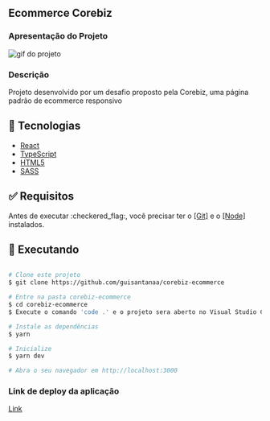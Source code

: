 <h2>Ecommerce Corebiz</h2>

<h3>Apresentação do Projeto</h3>

<img src="./public/github.gif" alt="gif do projeto" />

<h3>Descrição</h3>

<p>Projeto desenvolvido por um desafio proposto pela Corebiz, uma página padrão de ecommerce responsivo</p>

## :rocket: Tecnologias

- [React](https://pt-br.reactjs.org/)
- [TypeScript](https://www.typescriptlang.org/)
- [HTML5](https://developer.mozilla.org/pt-BR/docs/Web/HTML/HTML5)
- [SASS](https://sass-lang.com/)

<div id="requisitos">

## :white_check_mark: Requisitos

<p>Antes de executar :checkered_flag:, você precisar ter o <a href="https://git-scm.com">[Git]</a> e o <a href="https://nodejs.org/pt-br/">[Node]</a> instalados.</p>

## :checkered_flag: Executando

```bash

# Clone este projeto
$ git clone https://github.com/guisantanaa/corebiz-ecommerce

# Entre na pasta corebiz-ecommerce
$ cd corebiz-ecommerce
$ Execute o comando 'code .' e o projeto sera aberto no Visual Studio Code

# Instale as dependências
$ yarn

# Inicialize
$ yarn dev

# Abra o seu navegador em http://localhost:3000

```

<h3>Link de deploy da aplicação</h3>

<a href="https://corebiz-ecommerce.vercel.app/" target="_blank">Link</a>
